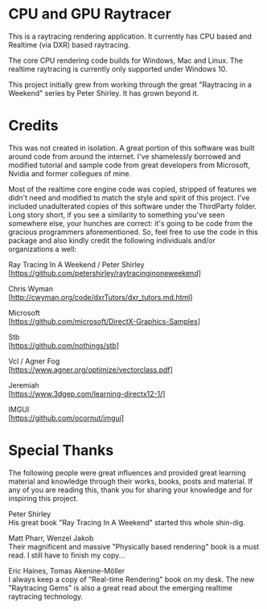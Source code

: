 # CPU and GPU Raytracer

This is a raytracing rendering application. It currently has CPU based and Realtime (via DXR) based raytracing.

The core CPU rendering code builds for Windows, Mac and Linux. The realtime raytracing is currently only supported under Windows 10.

This project initially grew from working through the great "Raytracing in a Weekend" series by Peter Shirley. It has grown beyond it.

# Credits

This was not created in isolation. A great portion of this software was built around code from around the internet. I've shamelessly borrowed and modified tutorial and sample code from great developers from Microsoft, Nvidia and former collegues of mine.

Most of the realtime core engine code was copied, stripped of features we didn't need and modified to match the style and spirit of this project. I've included unadulterated copies of this software under the ThirdParty folder. Long story short, if you see a similarity to something you've seen somewhere else, your hunches are correct: it's going to be code from the gracious programmers aforementioned. So, feel free to use the code in this package and also kindly credit the following individuals and/or organizations a well:

Ray Tracing In A Weekend / Peter Shirley
<br>
[https://github.com/petershirley/raytracinginoneweekend]

Chris Wyman
<br>
[http://cwyman.org/code/dxrTutors/dxr_tutors.md.html]

Microsoft
<br>
[https://github.com/microsoft/DirectX-Graphics-Samples]

Stb
<br>
[https://github.com/nothings/stb]

Vcl / Agner Fog
<br>
[https://www.agner.org/optimize/vectorclass.pdf]

Jeremiah
<br>
[https://www.3dgep.com/learning-directx12-1/]

IMGUI
<br>
[https://github.com/ocornut/imgui]

# Special Thanks

The following people were great influences and provided great learning material and knowledge through their works, books, posts and material. If any of you are reading this, thank you for sharing your knowledge and for inspiring this project.

Peter Shirley
<br>
His great book "Ray Tracing In A Weekend" started this whole shin-dig.
  
Matt Pharr, Wenzel Jakob
<br>
Their magnificent and massive "Physically based rendering" book is a must read. I still have to finish my copy...

Eric Haines, Tomas Akenine-Möller
<br>
I always keep a copy of "Real-time Rendering" book on my desk. The new "Raytracing Gems" is also a great read about the emerging realtime raytracing technology.
